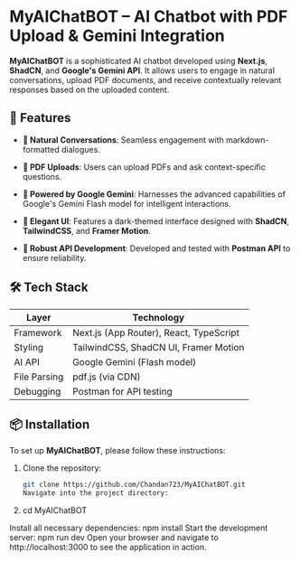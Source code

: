 # MyAIChatBOT – AI Chatbot with PDF Upload & Gemini Integration

**MyAIChatBOT** is a sophisticated AI chatbot developed using **Next.js**, **ShadCN**, and **Google's Gemini API**. It allows users to engage in natural conversations, upload PDF documents, and receive contextually relevant responses based on the uploaded content.

## 🚀 Features

- **💬 Natural Conversations**: Seamless engagement with markdown-formatted dialogues.
  
- **📄 PDF Uploads**: Users can upload PDFs and ask context-specific questions.

- **🤖 Powered by Google Gemini**: Harnesses the advanced capabilities of Google's Gemini Flash model for intelligent interactions.

- **🎨 Elegant UI**: Features a dark-themed interface designed with **ShadCN**, **TailwindCSS**, and **Framer Motion**.

- **🧪 Robust API Development**: Developed and tested with **Postman API** to ensure reliability.

## 🛠️ Tech Stack

| Layer             | Technology                         |
|-------------------|-----------------------------------|
| Framework         | Next.js (App Router), React, TypeScript |
| Styling           | TailwindCSS, ShadCN UI, Framer Motion |
| AI API            | Google Gemini (Flash model)       |
| File Parsing      | pdf.js (via CDN)                 |
| Debugging         | Postman for API testing           |

## 📦 Installation

To set up **MyAIChatBOT**, please follow these instructions:

1. Clone the repository:
   ```bash
   git clone https://github.com/Chandan723/MyAIChatBOT.git
   Navigate into the project directory:
2. cd MyAIChatBOT
   
Install all necessary dependencies:
npm install
Start the development server:
npm run dev
Open your browser and navigate to http://localhost:3000 to see the application in action.
